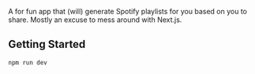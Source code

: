 A for fun app that (will) generate Spotify playlists for you based on you to share. Mostly an excuse to mess around with Next.js.

## Getting Started
```bash
npm run dev
```
